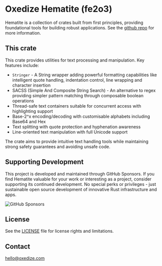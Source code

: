 # Oxedize Hematite (fe2o3)

Hematite is a collection of crates built from first principles, providing foundational tools for building robust applications.  See the [github repo](https://github.com/Oxedize/fe2o3) for more information.

## This crate

This crate provides utilities for text processing and manipulation. Key features include:

- `Stringer` - A String wrapper adding powerful formatting capabilities like intelligent quote handling, indentation control, line wrapping and character insertion
- SACSS (Simple And Composite String Search) - An alternative to regex providing simpler pattern matching through composable boolean operations
- Thread-safe text containers suitable for concurrent access with highlighting support
- Base-2^x encoding/decoding with customisable alphabets including Base64 and Hex
- Text splitting with quote protection and hyphenation awareness
- Line-oriented text manipulation with full Unicode support

The crate aims to provide intuitive text handling tools while maintaining strong safety guarantees and 
avoiding unsafe code.

## Supporting Development

This project is developed and maintained through GitHub Sponsors. If you find Hematite valuable for your work or interesting as a project, consider supporting its continued development. No special perks or privileges - just sustainable open source development of innovative Rust infrastructure and apps.

![GitHub Sponsors](https://img.shields.io/github/sponsors/Oxedize)

## License

See the [LICENSE](LICENSE) file for license rights and limitations.

## Contact

<hello@oxedize.com>
